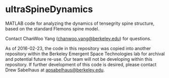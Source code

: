 # ultraSpineDynamics

MATLAB code for analyzing the dynamics of tensegrity spine structure, based on the standard Flemons spine model.

Contact ChanWoo Yang (chanwoo.yang@berkeley.edu) for questions.

As of 2016-02-23, the code in this repository was copied into another repository within the Berkeley Emergent Space Technologies lab for archival and potential future re-use.
Our team will not be developing within this repository.
If further development of this code is desired, please contact Drew Sabelhaus at apsabelhaus@berkeley.edu.